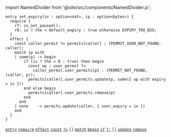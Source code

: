 import NamedDivider from '@site/src/components/NamedDivider.js';

<NamedDivider title="Code" width="1.5"/>

```archetype
entry set_expiry(iv : option<nat>, ip : option<bytes>) {
  require {
    r7: is_not_paused();
    r8: iv ? the < default_expiry : true otherwise EXPIRY_TOO_BIG;
  }
  effect {
    const caller_permit ?= permits[caller] : (PERMIT_USER_NOT_FOUND, caller);
    match ip with
    | some(p) -> begin
        if (iv ? the > 0 : true) then begin
          const up : user_permit ?=
            caller_permit.user_permits[p] : (PERMIT_NOT_FOUND, (caller, p));
          permits[caller].user_permits.update(p, some({ up with expiry = iv }))
        end else begin
          permits[caller].user_permits.remove(p)
        end
      end
    | none    -> permits.update(caller, { user_expiry = iv })
    end
  }
}
```

[`entry`](/docs/reference/declarations/entrypoint#entry) [`require`](/docs/reference/declarations/entrypoint#require) [`effect`](/docs/reference/declarations/entrypoint#effect) [`const`](/docs/reference/instructions/localvariable#const) [`?=`](/docs/reference/instructions/localvariable#) [`[]`](/docs/reference/expressions/asset#ak--asset_keya) [`match`](/docs/reference/instructions/control#match-with) [`begin`](/docs/reference/instructions/sequence) [`if`](/docs/reference/instructions/control#if) [`?:`](/docs/reference/expressions/controls#a--b--c) [`[]`](/docs/reference/expressions/operators/access#map) [`update`](/docs/reference/instructions/asset#aupdatek--u-) [`remove`](/docs/reference/instructions/asset#aremovek)